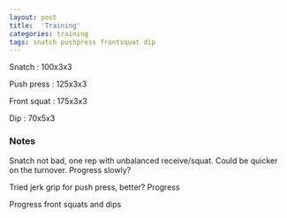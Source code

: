 ```yaml
---
layout: post
title:  'Training'
categories: training
tags: snatch pushpress frontsquat dip
---
```


Snatch :   100x3x3

Push press  : 125x3x3

Front squat   :   175x3x3

Dip      :   70x5x3

### Notes

Snatch not bad, one rep with unbalanced receive/squat. Could be quicker on the turnover. Progress slowly?

Tried jerk grip for push press, better? Progress

Progress front squats and dips

